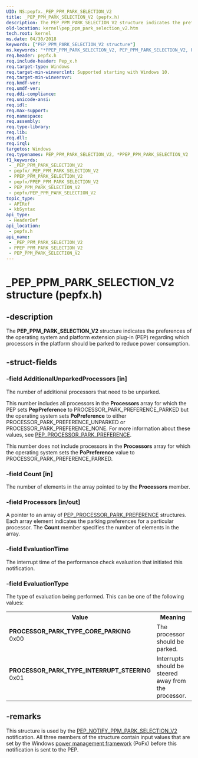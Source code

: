 ```yaml
---
UID: NS:pepfx._PEP_PPM_PARK_SELECTION_V2
title: _PEP_PPM_PARK_SELECTION_V2 (pepfx.h)
description: The PEP_PPM_PARK_SELECTION_V2 structure indicates the preferences of the operating system and platform extension plug-in (PEP) regarding which processors in the platform should be parked to reduce power consumption.
old-location: kernel\pep_ppm_park_selection_v2.htm
tech.root: kernel
ms.date: 04/30/2018
keywords: ["PEP_PPM_PARK_SELECTION_V2 structure"]
ms.keywords: "*PPEP_PPM_PARK_SELECTION_V2, PEP_PPM_PARK_SELECTION_V2, PEP_PPM_PARK_SELECTION_V2 structure [Kernel-Mode Driver Architecture], PPEP_PPM_PARK_SELECTION_V2, PPEP_PPM_PARK_SELECTION_V2 structure pointer [Kernel-Mode Driver Architecture], PROCESSOR_PARK_TYPE_CORE_PARKING, PROCESSOR_PARK_TYPE_INTERRUPT_STEERING, _PEP_PPM_PARK_SELECTION_V2, kernel.pep_ppm_park_selection_v2, pepfx/PEP_PPM_PARK_SELECTION_V2, pepfx/PPEP_PPM_PARK_SELECTION_V2"
req.header: pepfx.h
req.include-header: Pep_x.h
req.target-type: Windows
req.target-min-winverclnt: Supported starting with Windows 10.
req.target-min-winversvr: 
req.kmdf-ver: 
req.umdf-ver: 
req.ddi-compliance: 
req.unicode-ansi: 
req.idl: 
req.max-support: 
req.namespace: 
req.assembly: 
req.type-library: 
req.lib: 
req.dll: 
req.irql: 
targetos: Windows
req.typenames: PEP_PPM_PARK_SELECTION_V2, *PPEP_PPM_PARK_SELECTION_V2
f1_keywords:
 - _PEP_PPM_PARK_SELECTION_V2
 - pepfx/_PEP_PPM_PARK_SELECTION_V2
 - PPEP_PPM_PARK_SELECTION_V2
 - pepfx/PPEP_PPM_PARK_SELECTION_V2
 - PEP_PPM_PARK_SELECTION_V2
 - pepfx/PEP_PPM_PARK_SELECTION_V2
topic_type:
 - APIRef
 - kbSyntax
api_type:
 - HeaderDef
api_location:
 - pepfx.h
api_name:
 - _PEP_PPM_PARK_SELECTION_V2
 - PPEP_PPM_PARK_SELECTION_V2
 - PEP_PPM_PARK_SELECTION_V2
---
```


# _PEP_PPM_PARK_SELECTION_V2 structure (pepfx.h)


## -description

The <b>PEP_PPM_PARK_SELECTION_V2</b> structure indicates the preferences of the operating system and platform extension plug-in (PEP) regarding which processors in the platform should be parked to reduce power consumption.

## -struct-fields

### -field AdditionalUnparkedProcessors [in]

The number of additional processors that need to be unparked.

This number includes all processors in the <b>Processors</b> array for which the PEP sets <b>PepPreference</b> to PROCESSOR_PARK_PREFERENCE_PARKED but the operating system sets <b>PoPreference</b> to either PROCESSOR_PARK_PREFERENCE_UNPARKED or PROCESSOR_PARK_PREFERENCE_NONE. For more information about these values, see <a href="/windows-hardware/drivers/ddi/pepfx/ns-pepfx-_pep_processor_park_preference">PEP_PROCESSOR_PARK_PREFERENCE</a>.

This number does not include processors in the <b>Processors</b> array for which the operating system sets the <b>PoPreference</b> value to PROCESSOR_PARK_PREFERENCE_PARKED.

### -field Count [in]

The number of elements in the array pointed to by the <b>Processors</b> member.

### -field Processors [in/out]

A pointer to an array of <a href="/windows-hardware/drivers/ddi/pepfx/ns-pepfx-_pep_processor_park_preference">PEP_PROCESSOR_PARK_PREFERENCE</a> structures. Each array element indicates the parking preferences for a particular processor. The <b>Count</b> member specifies the number of elements in the array.

### -field EvaluationTime

The interrupt time of the performance check evaluation that initiated this notification.

### -field EvaluationType

The type of evaluation being performed. This can be one of the following values:

<table>
<tr>
<th>Value</th>
<th>Meaning</th>
</tr>
<tr>
<td width="40%"><a id="PROCESSOR_PARK_TYPE_CORE_PARKING"></a><a id="processor_park_type_core_parking"></a><dl>
<dt><b>PROCESSOR_PARK_TYPE_CORE_PARKING</b></dt>
<dt>0x00</dt>
</dl>
</td>
<td width="60%">
The processor should be parked.

</td>
</tr>
<tr>
<td width="40%"><a id="PROCESSOR_PARK_TYPE_INTERRUPT_STEERING"></a><a id="processor_park_type_interrupt_steering"></a><dl>
<dt><b>PROCESSOR_PARK_TYPE_INTERRUPT_STEERING</b></dt>
<dt>0x01</dt>
</dl>
</td>
<td width="60%">
Interrupts should be steered away from the processor.

</td>
</tr>
</table>

## -remarks

This structure is used by the <a href="/windows-hardware/drivers/ddi/index">PEP_NOTIFY_PPM_PARK_SELECTION_V2</a> notification. All three members of the structure contain input values that are set by the Windows <a href="/windows-hardware/drivers/ddi/_kernel/#device-power-management">power management framework</a> (PoFx) before this notification is sent to the PEP.

